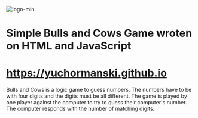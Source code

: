 ![logo-min](https://user-images.githubusercontent.com/693307/195695942-1a8ba3da-6f37-4702-b8d4-2db9fb2bf9bf.png)

# Simple Bulls and Cows Game wroten on HTML and JavaScript
# <a href="https://yuchormanski.github.io" target="blank" alt="Bulls and Cows">https://yuchormanski.github.io</a>

Bulls and Cows is a logic game to guess numbers. The numbers have to be with four digits and the digits must be all different. The game is played by one player against the computer to try to guess their computer's number. The computer responds with the number of matching digits.
